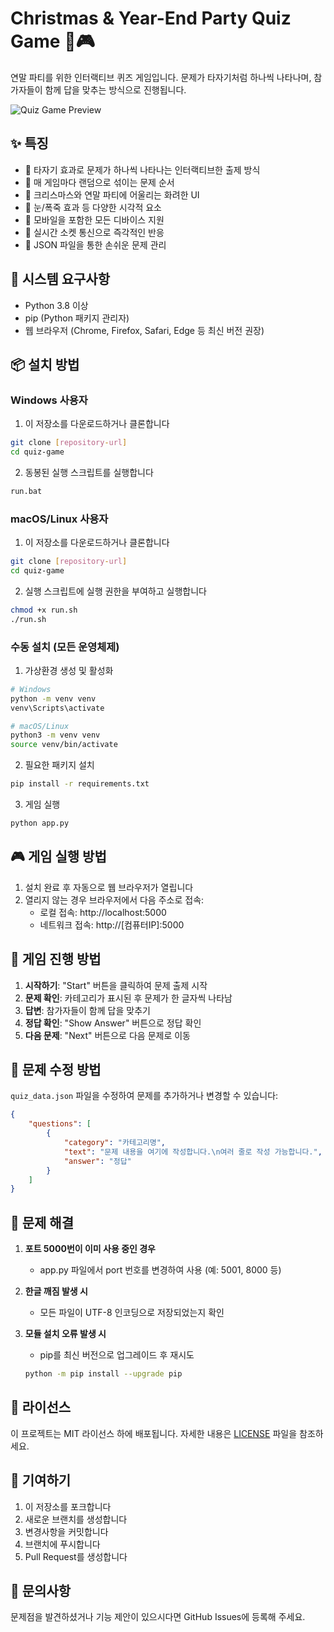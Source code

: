 # Christmas & Year-End Party Quiz Game 🎄🎮

연말 파티를 위한 인터랙티브 퀴즈 게임입니다. 문제가 타자기처럼 하나씩 나타나며, 참가자들이 함께 답을 맞추는 방식으로 진행됩니다.

![Quiz Game Preview](preview.gif)

## ✨ 특징

- 🎯 타자기 효과로 문제가 하나씩 나타나는 인터랙티브한 출제 방식
- 🎲 매 게임마다 랜덤으로 섞이는 문제 순서
- 🎨 크리스마스와 연말 파티에 어울리는 화려한 UI
- 🎅 눈/폭죽 효과 등 다양한 시각적 요소
- 📱 모바일을 포함한 모든 디바이스 지원
- 🔄 실시간 소켓 통신으로 즉각적인 반응
- 📝 JSON 파일을 통한 손쉬운 문제 관리

## 🔧 시스템 요구사항

- Python 3.8 이상
- pip (Python 패키지 관리자)
- 웹 브라우저 (Chrome, Firefox, Safari, Edge 등 최신 버전 권장)

## 📦 설치 방법

### Windows 사용자

1. 이 저장소를 다운로드하거나 클론합니다
```bash
git clone [repository-url]
cd quiz-game
```

2. 동봉된 실행 스크립트를 실행합니다
```bash
run.bat
```

### macOS/Linux 사용자

1. 이 저장소를 다운로드하거나 클론합니다
```bash
git clone [repository-url]
cd quiz-game
```

2. 실행 스크립트에 실행 권한을 부여하고 실행합니다
```bash
chmod +x run.sh
./run.sh
```

### 수동 설치 (모든 운영체제)

1. 가상환경 생성 및 활성화
```bash
# Windows
python -m venv venv
venv\Scripts\activate

# macOS/Linux
python3 -m venv venv
source venv/bin/activate
```

2. 필요한 패키지 설치
```bash
pip install -r requirements.txt
```

3. 게임 실행
```bash
python app.py
```

## 🎮 게임 실행 방법

1. 설치 완료 후 자동으로 웹 브라우저가 열립니다
2. 열리지 않는 경우 브라우저에서 다음 주소로 접속:
   - 로컬 접속: http://localhost:5000
   - 네트워크 접속: http://[컴퓨터IP]:5000

## 🎯 게임 진행 방법

1. **시작하기**: "Start" 버튼을 클릭하여 문제 출제 시작
2. **문제 확인**: 카테고리가 표시된 후 문제가 한 글자씩 나타남
3. **답변**: 참가자들이 함께 답을 맞추기
4. **정답 확인**: "Show Answer" 버튼으로 정답 확인
5. **다음 문제**: "Next" 버튼으로 다음 문제로 이동

## 📝 문제 수정 방법

`quiz_data.json` 파일을 수정하여 문제를 추가하거나 변경할 수 있습니다:

```json
{
    "questions": [
        {
            "category": "카테고리명",
            "text": "문제 내용을 여기에 작성합니다.\n여러 줄로 작성 가능합니다.",
            "answer": "정답"
        }
    ]
}
```

## 🔧 문제 해결

1. **포트 5000번이 이미 사용 중인 경우**
   - app.py 파일에서 port 번호를 변경하여 사용 (예: 5001, 8000 등)

2. **한글 깨짐 발생 시**
   - 모든 파일이 UTF-8 인코딩으로 저장되었는지 확인

3. **모듈 설치 오류 발생 시**
   - pip를 최신 버전으로 업그레이드 후 재시도
   ```bash
   python -m pip install --upgrade pip
   ```

## 📄 라이선스

이 프로젝트는 MIT 라이선스 하에 배포됩니다. 자세한 내용은 [LICENSE](LICENSE) 파일을 참조하세요.

## 🤝 기여하기

1. 이 저장소를 포크합니다
2. 새로운 브랜치를 생성합니다
3. 변경사항을 커밋합니다
4. 브랜치에 푸시합니다
5. Pull Request를 생성합니다

## 📮 문의사항

문제점을 발견하셨거나 기능 제안이 있으시다면 GitHub Issues에 등록해 주세요. 